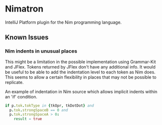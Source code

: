 # Nimatron

IntelliJ Platform plugin for the Nim programming language.

## Known Issues

### Nim indents in unusual places

This might be a limitation in the possible implementation using Grammar-Kit and JFlex. Tokens returned by JFlex don't
have any additional info. It would be useful to be able to add the indentation level to each token as Nim does. This
seems to allow a certain flexibility in places that may not be possible to replicate.

An example of indentation in Nim source which allows implicit indents within an 'if' condition.

```nim
if p.tok.tokType in {tkOpr, tkDotDot} and
  p.tok.strongSpaceB == 0 and
  p.tok.strongSpaceA > 0:
    result = true
```
